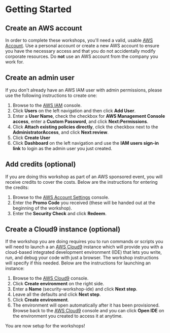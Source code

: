 # Getting Started

## Create an AWS account

In order to complete these workshops, you'll need a valid, usable <a href="https://aws.amazon.com/getting-started/" target="_blank">AWS Account</a>. Use a personal account or create a new AWS account to ensure you have the necessary access and that you do not accidentally modify corporate resources. Do **not** use an AWS account from the company you work for. 

## Create an admin user

If you don't already have an AWS IAM user with admin permissions, please use the following instructions to create one:

1.  Browse to the <a href="https://console.aws.amazon.com/iam/" target="_blank">AWS IAM</a> console.
2.  Click **Users** on the left navigation and then click **Add User**.
3.  Enter a **User Name**, check the checkbox for **AWS Management Console access**, enter a **Custom Password**, and click **Next:Permissions**.
4.  Click **Attach existing policies directly**, click the checkbox next to the **AdministratorAccess**, and click **Next:review**.
5.  Click **Create User**
6.  Click **Dashboard** on the left navigation and use the **IAM users sign-in link** to login as the admin user you just created.

## Add credits (optional)

If you are doing this workshop as part of an AWS sponsored event, you will receive credits to cover the costs.  Below are the instructions for entering the credits:

1.  Browse to the <a href="https://console.aws.amazon.com/billing/home?#/credits" target="_blank">AWS Account Settings</a> console.
2.  Enter the **Promo Code** you received (these will be handed out at the beginning of the workshop).
3.  Enter the **Security Check** and click **Redeem**.

## Create a Cloud9 instance (optional)

If the workshop you are doing requires you to run commands or scripts you will need to launch a an <a href="https://aws.amazon.com/cloud9/" target="_blank">AWS Cloud9</a> instance which will provide you with a cloud-based integrated development environment (IDE) that lets you write, run, and debug your code with just a browser. The workshop instructions will specify if this needed.  Below are the instructions for launching an instance:

1.  Browse to the <a href="https://console.aws.amazon.com/cloud9" target="_blank">AWS Cloud9</a> console.
2.  Click **Create environment** on the right side.
3.  Enter a **Name** (security-workshop-ide) and click **Next step**.
4.  Leave all the defaults and click **Next step**.
5.  Click **Create environment**.
6.  The environment will open automatically after it has been provisioned.  Browse back to the <a href="https://console.aws.amazon.com/cloud9" target="_blank">AWS Cloud9</a> console and you can click **Open IDE** on the environment you created to access it at anytime.

You are now setup for the workshops!
